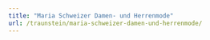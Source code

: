 ```yaml
---
title: "Maria Schweizer Damen- und Herrenmode"
url: /traunstein/maria-schweizer-damen-und-herrenmode/
---
```

